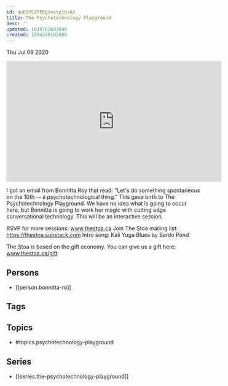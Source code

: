```yaml
---
id: qnB9PCdTPDg5nstp1bsA3
title: The Psychotechnology Playground
desc: ''
updated: 1639762693848
created: 1594328102000
---
```





Thu Jul 09 2020

<iframe width="560" height="315" src="https://www.youtube.com/embed/Ln1oymI5Uhw" title="The Psychotechnology Playground w/ Bonnitta Ro (July 3rd, 2020)" frameborder="0" allow="accelerometer; autoplay; clipboard-write; encrypted-media; gyroscope; picture-in-picture" allowfullscreen ></iframe>

I got an email from Bonnitta Roy that read: "Let's do something spontaneous on the 10th -- a psychotechnological thing." This gave birth to The Psychotechnology Playground. We have no idea what is going to occur here, but Bonnitta is going to work her magic with cutting edge conversational technology. This will be an interactive session.

RSVP for more sessions: www.thestoa.ca
Join The Stoa mailing list: https://thestoa.substack.com
Intro song: Kali Yuga Blues by Bardo Pond

The Stoa is based on the gift economy. You can give us a gift here: www.thestoa.ca/gift

## Persons

- [[person.bonnitta-ro]]

## Tags



## Topics

- #topics.psychotechnology-playground

## Series

- [[series.the-psychotechnology-playground]]

